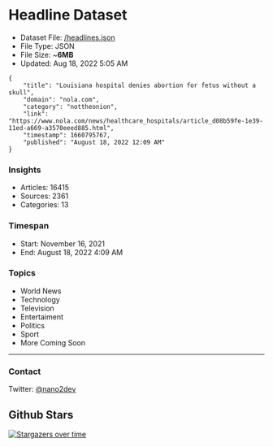 # Headline Dataset

- Dataset File: [/headlines.json](https://raw.githubusercontent.com/fwd/news/master/headlines.json) 
- File Type: JSON
- File Size: ~**6MB**
- Updated: Aug 18, 2022 5:05 AM

```
{
    "title": "Louisiana hospital denies abortion for fetus without a skull",
    "domain": "nola.com",
    "category": "nottheonion",
    "link": "https://www.nola.com/news/healthcare_hospitals/article_d08b59fe-1e39-11ed-a669-a3570eeed885.html",
    "timestamp": 1660795767,
    "published": "August 18, 2022 12:09 AM"
}
```

### Insights

- Articles: 16415
- Sources: 2361
- Categories: 13

### Timespan

- Start: November 16, 2021
- End: August 18, 2022 4:09 AM

### Topics

- World News
- Technology
- Television
- Entertaiment
- Politics
- Sport
- More Coming Soon

---

### Contact 

Twitter: [@nano2dev](https://twitter.com/nano2dev)

## Github Stars

[![Stargazers over time](https://starchart.cc/fwd/news.svg)](https://starchart.cc/fwd/news)
	